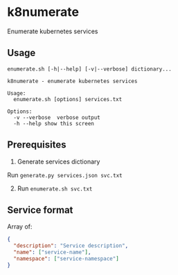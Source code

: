 # k8numerate

Enumerate kubernetes services

## Usage

```
enumerate.sh [-h|--help] [-v|--verbose] dictionary...

k8numerate - enumerate kubernetes services

Usage:
  enumerate.sh [options] services.txt

Options:
  -v --verbose  verbose output
  -h --help show this screen
```

## Prerequisites

1. Generate services dictionary

Run `generate.py services.json svc.txt`

2. Run `enumerate.sh svc.txt`

## Service format

Array of:

```json
{
  "description": "Service description",
  "name": ["service-name"],
  "namespace": ["service-namespace"]
}
```
